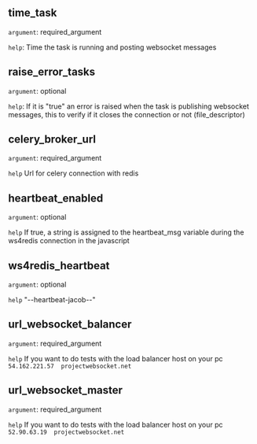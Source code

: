 ## time_task

`argument`: required_argument

`help`: Time the task is running and posting websocket messages

## raise_error_tasks

`argument`: optional

`help`: If it is "true" an error is raised when the task is publishing websocket messages, this to verify if it closes the connection or not (file_descriptor)

## celery_broker_url

`argument`: required_argument

`help` Url for celery connection with redis

## heartbeat_enabled

`argument`: optional

`help` If true, a string is assigned to the heartbeat_msg variable during the ws4redis connection in the javascript

## ws4redis_heartbeat

`argument`: optional

`help` "--heartbeat-jacob--"

## url_websocket_balancer

`argument`: required_argument

`help` If you want to do tests with the load balancer host on your pc `54.162.221.57  projectwebsocket.net`

## url_websocket_master

`argument`: required_argument

`help` If you want to do tests with the load balancer host on your pc `52.90.63.19  projectwebsocket.net`